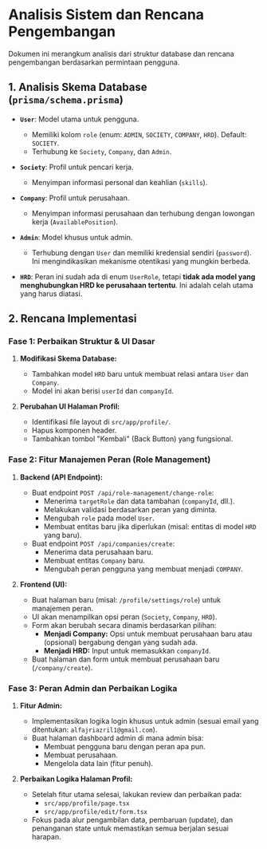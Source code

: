 # Analisis Sistem dan Rencana Pengembangan

Dokumen ini merangkum analisis dari struktur database dan rencana pengembangan berdasarkan permintaan pengguna.

## 1. Analisis Skema Database (`prisma/schema.prisma`)

- **`User`**: Model utama untuk pengguna.
  - Memiliki kolom `role` (enum: `ADMIN`, `SOCIETY`, `COMPANY`, `HRD`). Default: `SOCIETY`.
  - Terhubung ke `Society`, `Company`, dan `Admin`.

- **`Society`**: Profil untuk pencari kerja.
  - Menyimpan informasi personal dan keahlian (`skills`).

- **`Company`**: Profil untuk perusahaan.
  - Menyimpan informasi perusahaan dan terhubung dengan lowongan kerja (`AvailablePosition`).

- **`Admin`**: Model khusus untuk admin.
  - Terhubung dengan `User` dan memiliki kredensial sendiri (`password`). Ini mengindikasikan mekanisme otentikasi yang mungkin berbeda.

- **`HRD`**: Peran ini sudah ada di enum `UserRole`, tetapi **tidak ada model yang menghubungkan HRD ke perusahaan tertentu**. Ini adalah celah utama yang harus diatasi.

## 2. Rencana Implementasi

### Fase 1: Perbaikan Struktur & UI Dasar

1.  **Modifikasi Skema Database:**
    - Tambahkan model `HRD` baru untuk membuat relasi antara `User` dan `Company`.
    - Model ini akan berisi `userId` dan `companyId`.

2.  **Perubahan UI Halaman Profil:**
    - Identifikasi file layout di `src/app/profile/`.
    - Hapus komponen header.
    - Tambahkan tombol "Kembali" (Back Button) yang fungsional.

### Fase 2: Fitur Manajemen Peran (Role Management)

1.  **Backend (API Endpoint):**
    - Buat endpoint `POST /api/role-management/change-role`:
      - Menerima `targetRole` dan data tambahan (`companyId`, dll.).
      - Melakukan validasi berdasarkan peran yang diminta.
      - Mengubah `role` pada model `User`.
      - Membuat entitas baru jika diperlukan (misal: entitas di model `HRD` yang baru).
    - Buat endpoint `POST /api/companies/create`:
      - Menerima data perusahaan baru.
      - Membuat entitas `Company` baru.
      - Mengubah peran pengguna yang membuat menjadi `COMPANY`.

2.  **Frontend (UI):**
    - Buat halaman baru (misal: `/profile/settings/role`) untuk manajemen peran.
    - UI akan menampilkan opsi peran (`Society`, `Company`, `HRD`).
    - Form akan berubah secara dinamis berdasarkan pilihan:
      - **Menjadi Company:** Opsi untuk membuat perusahaan baru atau (opsional) bergabung dengan yang sudah ada.
      - **Menjadi HRD:** Input untuk memasukkan `companyId`.
    - Buat halaman dan form untuk membuat perusahaan baru (`/company/create`).

### Fase 3: Peran Admin dan Perbaikan Logika

1.  **Fitur Admin:**
    - Implementasikan logika login khusus untuk admin (sesuai email yang ditentukan: `alfajriazril1@gmail.com`).
    - Buat halaman dashboard admin di mana admin bisa:
      - Membuat pengguna baru dengan peran apa pun.
      - Membuat perusahaan.
      - Mengelola data lain (fitur penuh).

2.  **Perbaikan Logika Halaman Profil:**
    - Setelah fitur utama selesai, lakukan review dan perbaikan pada:
      - `src/app/profile/page.tsx`
      - `src/app/profile/edit/form.tsx`
    - Fokus pada alur pengambilan data, pembaruan (update), dan penanganan state untuk memastikan semua berjalan sesuai harapan.

